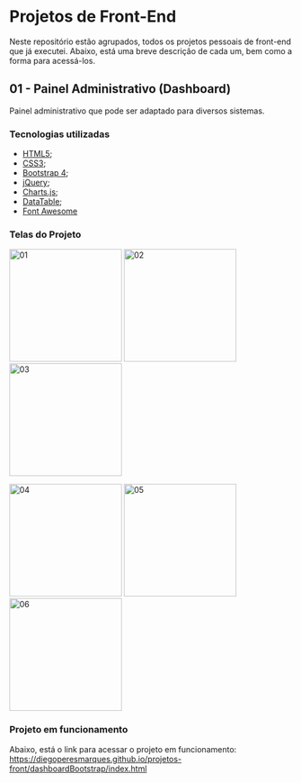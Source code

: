 # Projetos de Front-End
Neste repositório estão agrupados, todos os projetos pessoais de front-end que já executei. Abaixo, está uma breve descrição de cada um, bem como a forma para acessá-los.


## 01 - Painel Administrativo (Dashboard)
Painel administrativo que pode ser adaptado para diversos sistemas. 

### Tecnologias utilizadas

* [HTML5](https://www.w3schools.com/html/);
* [CSS3](https://www.w3schools.com/css/);
* [Bootstrap 4](https://getbootstrap.com/docs/4.0/getting-started/introduction/);
* [jQuery](https://jquery.com/);
* [Charts.js](https://www.chartjs.org/);
* [DataTable](https://datatables.net/);
* [Font Awesome](https://fontawesome.com/v4.7/icons/)

### Telas do Projeto

<img src="https://i.ibb.co/5MNbTn1/01.png" alt="01" width="200"/>  <img src="https://i.ibb.co/bsqR57J/02.png" alt="02" width="200"/>  <img src="https://i.ibb.co/TtJ6nks/03.png" alt="03" width="200"/>

<img src="https://i.ibb.co/cxKqT8V/04.png" alt="04" width="200"/>  <img src="https://i.ibb.co/gDbR9pV/05.png" alt="05" width="200"/>  <img src="https://i.ibb.co/km7FXWd/06.png" alt="06" width="200"/>


### Projeto em funcionamento
Abaixo, está o link para acessar o projeto em funcionamento:
<https://diegoperesmarques.github.io/projetos-front/dashboardBootstrap/index.html>
